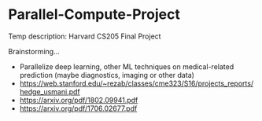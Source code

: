 # Parallel-Compute-Project
Temp description: Harvard CS205 Final Project

Brainstorming...
- Parallelize deep learning, other ML techniques on medical-related prediction (maybe diagnostics, imaging or other data)
-  https://web.stanford.edu/~rezab/classes/cme323/S16/projects_reports/hedge_usmani.pdf
-  https://arxiv.org/pdf/1802.09941.pdf
-  https://arxiv.org/pdf/1706.02677.pdf
